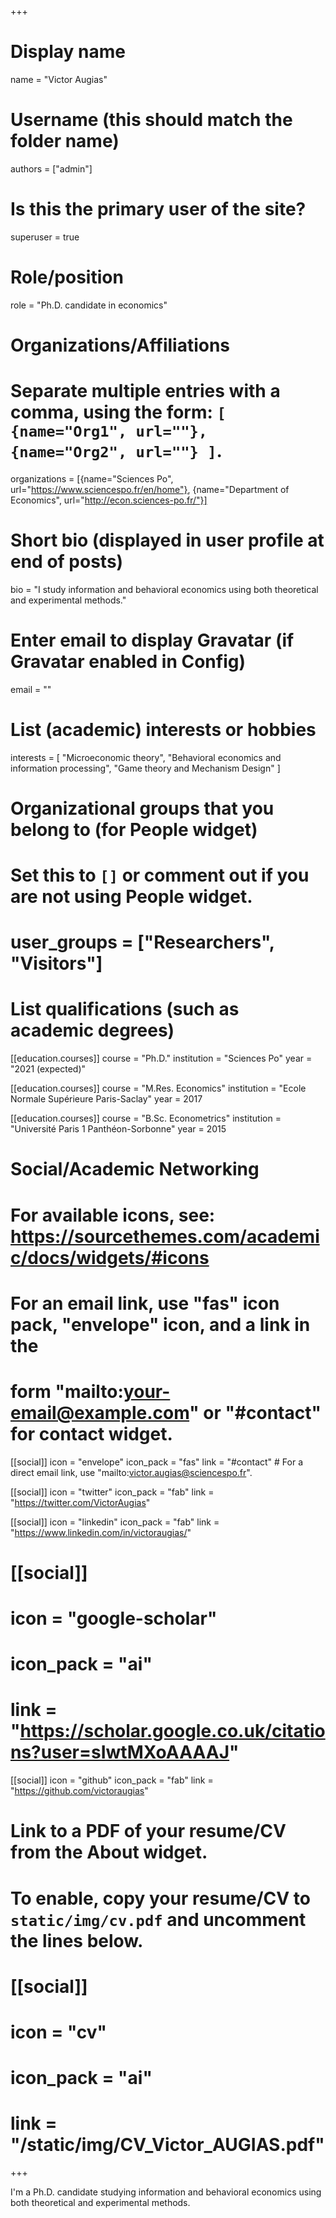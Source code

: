 +++
# Display name
name = "Victor Augias"

# Username (this should match the folder name)
authors = ["admin"]

# Is this the primary user of the site?
superuser = true

# Role/position
role = "Ph.D. candidate in economics"

# Organizations/Affiliations
#   Separate multiple entries with a comma, using the form: `[ {name="Org1", url=""}, {name="Org2", url=""} ]`.
organizations = [{name="Sciences Po", url="https://www.sciencespo.fr/en/home"}, {name="Department of Economics", url="http://econ.sciences-po.fr/"}]

# Short bio (displayed in user profile at end of posts)
bio = "I study information and behavioral economics using both theoretical and experimental methods."

# Enter email to display Gravatar (if Gravatar enabled in Config)
email = ""

# List (academic) interests or hobbies
interests = [
  "Microeconomic theory",
  "Behavioral economics and information processing",
  "Game theory and Mechanism Design"
]

# Organizational groups that you belong to (for People widget)
#   Set this to `[]` or comment out if you are not using People widget.
# user_groups = ["Researchers", "Visitors"]

# List qualifications (such as academic degrees)
[[education.courses]]
  course = "Ph.D."
  institution = "Sciences Po"
  year = "2021 (expected)"

[[education.courses]]
  course = "M.Res. Economics"
  institution = "Ecole Normale Supérieure Paris-Saclay"
  year = 2017

[[education.courses]]
  course = "B.Sc. Econometrics"
  institution = "Université Paris 1 Panthéon-Sorbonne"
  year = 2015

# Social/Academic Networking
# For available icons, see: https://sourcethemes.com/academic/docs/widgets/#icons
#   For an email link, use "fas" icon pack, "envelope" icon, and a link in the
#   form "mailto:your-email@example.com" or "#contact" for contact widget.

[[social]]
  icon = "envelope"
  icon_pack = "fas"
  link = "#contact"  # For a direct email link, use "mailto:victor.augias@sciencespo.fr".

[[social]]
  icon = "twitter"
  icon_pack = "fab"
  link = "https://twitter.com/VictorAugias"

[[social]]
  icon = "linkedin"
  icon_pack = "fab"
  link = "https://www.linkedin.com/in/victoraugias/"

# [[social]]
#  icon = "google-scholar"
#  icon_pack = "ai"
#  link = "https://scholar.google.co.uk/citations?user=sIwtMXoAAAAJ"

[[social]]
  icon = "github"
  icon_pack = "fab"
  link = "https://github.com/victoraugias"

# Link to a PDF of your resume/CV from the About widget.
# To enable, copy your resume/CV to `static/img/cv.pdf` and uncomment the lines below.
# [[social]]
#   icon = "cv"
#   icon_pack = "ai"
#   link = "/static/img/CV_Victor_AUGIAS.pdf"

+++

I'm a Ph.D. candidate studying information and behavioral economics using both theoretical and experimental methods.
